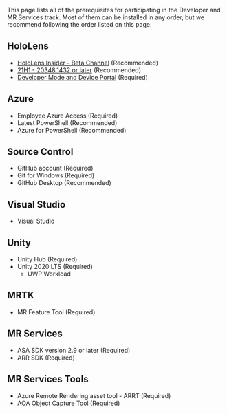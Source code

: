This page lists all of the prerequisites for participating in the Developer and MR Services track. Most of them can be installed in any order, but we recommend following the order listed on this page.

## HoloLens

- [HoloLens Insider - Beta Channel](https://docs.microsoft.com/en-us/hololens/hololens-insider#start-receiving-insider-builds) (Recommended)
- [21H1 - 20348.1432 or later](https://docs.microsoft.com/en-us/hololens/hololens-release-notes#windows-holographic-version-21h2) (Recommended)
- [Developer Mode and Device Portal](https://docs.microsoft.com/en-us/windows/mixed-reality/develop/platform-capabilities-and-apis/using-the-windows-device-portal) (Required)


## Azure

- Employee Azure Access (Required)
- Latest PowerShell (Recommended)
- Azure for PowerShell (Recommended)


## Source Control

- GitHub account (Required)
- Git for Windows (Required)
- GitHub Desktop (Recommended)


## Visual Studio

- Visual Studio


## Unity

- Unity Hub (Required)
- Unity 2020 LTS (Required)
	- UWP Workload


## MRTK

- MR Feature Tool (Required)


## MR Services

- ASA SDK version 2.9 or later (Required)
- ARR SDK (Required)


## MR Services Tools

- Azure Remote Rendering asset tool - ARRT (Required)
- AOA Object Capture Tool (Required)